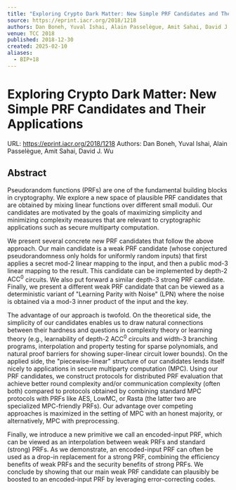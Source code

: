 ```yaml
---
title: "Exploring Crypto Dark Matter: New Simple PRF Candidates and Their Applications"
source: https://eprint.iacr.org/2018/1218
authors: Dan Boneh, Yuval Ishai, Alain Passelègue, Amit Sahai, David J. Wu
venue: TCC 2018
published: 2018-12-30
created: 2025-02-10
aliases:
  - BIP+18
---
```

# Exploring Crypto Dark Matter: New Simple PRF Candidates and Their Applications
URL: https://eprint.iacr.org/2018/1218
Authors: Dan Boneh, Yuval Ishai, Alain Passelègue, Amit Sahai, David J. Wu
## Abstract
Pseudorandom functions (PRFs) are one of the fundamental building blocks in cryptography. We explore a new space of plausible PRF candidates that are obtained by mixing linear functions over different small moduli. Our candidates are motivated by the goals of maximizing simplicity and minimizing complexity measures that are relevant to cryptographic applications such as secure multiparty computation.

We present several concrete new PRF candidates that follow the above approach. Our main candidate is a weak PRF candidate (whose conjectured pseudorandomness only holds for uniformly random inputs) that first applies a secret mod-2 linear mapping to the input, and then a public mod-3 linear mapping to the result. This candidate can be implemented by depth-2 $\text{ACC}^0$ circuits. We also put forward a similar depth-3 strong PRF candidate. Finally, we present a different weak PRF candidate that can be viewed as a deterministic variant of "Learning Parity with Noise" (LPN) where the noise is obtained via a mod-3 inner product of the input and the key.

The advantage of our approach is twofold. On the theoretical side, the simplicity of our candidates enables us to draw natural connections between their hardness and questions in complexity theory or learning theory (e.g., learnability of depth-2 $\text{ACC}^0$ circuits and width-3 branching programs, interpolation and property testing for sparse polynomials, and natural proof barriers for showing super-linear circuit lower bounds). On the applied side, the "piecewise-linear" structure of our candidates lends itself nicely to applications in secure multiparty computation (MPC). Using our PRF candidates, we construct protocols for distributed PRF evaluation that achieve better round complexity and/or communication complexity (often both) compared to protocols obtained by combining standard MPC protocols with PRFs like AES, LowMC, or Rasta (the latter two are specialized MPC-friendly PRFs). Our advantage over competing approaches is maximized in the setting of MPC with an honest majority, or alternatively, MPC with preprocessing.

Finally, we introduce a new primitive we call an encoded-input PRF, which can be viewed as an interpolation between weak PRFs and standard (strong) PRFs. As we demonstrate, an encoded-input PRF can often be used as a drop-in replacement for a strong PRF, combining the efficiency benefits of weak PRFs and the security benefits of strong PRFs. We conclude by showing that our main weak PRF candidate can plausibly be boosted to an encoded-input PRF by leveraging error-correcting codes.
